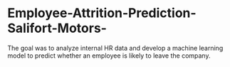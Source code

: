 # Employee-Attrition-Prediction-Salifort-Motors-
The goal was to analyze internal HR data and develop a machine learning model to predict whether an employee is likely to leave the company.
